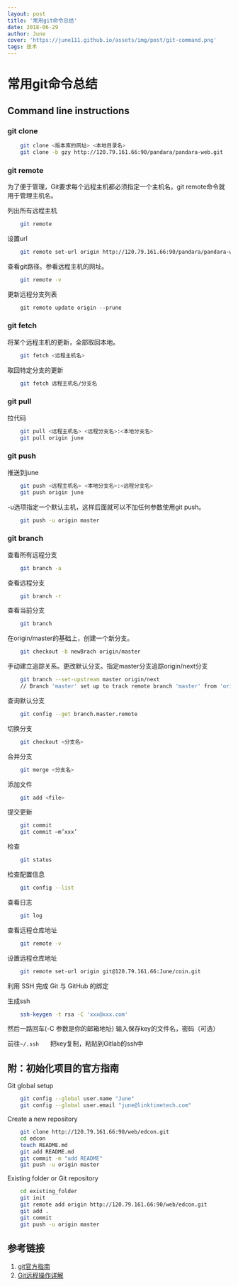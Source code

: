 ```yaml
---
layout: post
title: '常用git命令总结'
date: 2018-06-29
author: June
cover: 'https://june111.github.io/assets/img/post/git-command.png'
tags: 技术
---
```


# 常用git命令总结

## Command line instructions

### git clone
```bash
	git clone <版本库的网址> <本地目录名>
	git clone -b gzy http://120.79.161.66:90/pandara/pandara-web.git
```
### git remote

为了便于管理，Git要求每个远程主机都必须指定一个主机名。git remote命令就用于管理主机名。

列出所有远程主机
```bash
	git remote
```
设置url
```bash
	git remote set-url origin http://120.79.161.66:90/pandara/pandara-web.git
```
查看git路径。参看远程主机的网址。
```bash
	git remote -v
```
更新远程分支列表
```bash
	git remote update origin --prune
```
### git fetch

将某个远程主机的更新，全部取回本地。
```bash
	git fetch <远程主机名>
```
取回特定分支的更新
```bash
	git fetch 远程主机名/分支名
```
### git pull

拉代码
```bash
	git pull <远程主机名> <远程分支名>:<本地分支名>
	git pull origin june
```

### git push

推送到june
```bash
	git push <远程主机名> <本地分支名>:<远程分支名>
	git push origin june
```

-u选项指定一个默认主机，这样后面就可以不加任何参数使用git push。
```bash
	git push -u origin master
```
### git branch

查看所有远程分支
```bash
	git branch -a
```
查看远程分支
```bash
	git branch -r
```
查看当前分支
```bash
	git branch
```
在origin/master的基础上，创建一个新分支。
```bash
	git checkout -b newBrach origin/master
```
手动建立追踪关系。更改默认分支。指定master分支追踪origin/next分支
```bash
	git branch --set-upstream master origin/next
	// Branch 'master' set up to track remote branch 'master' from 'origin'.
```
查询默认分支
```bash	
	git config --get branch.master.remote
```
切换分支
```bash
	git checkout <分支名>
```
合并分支
```bash	
	git merge <分支名>
```
添加文件
```bash
	git add <file>
```
提交更新
```bash
	git commit
	git commit –m’xxx’
```
检查
```bash
	git status
```
检查配置信息
```bash	
	git config --list
```
查看日志
```bash
	git log
```
查看远程仓库地址
```bash
	git remote -v
```
设置远程仓库地址
```bash
	git remote set-url origin git@120.79.161.66:June/coin.git
```
利用 SSH 完成 Git 与 GitHub 的绑定

生成ssh
```bash
	ssh-keygen -t rsa -C 'xxx@xxx.com' 
```
然后一路回车(-C 参数是你的邮箱地址)
输入保存key的文件名，密码（可选）

前往`~/.ssh	` 把key复制，粘贴到Gitlab的ssh中


## 附：初始化项目的官方指南

Git global setup
```bash
	git config --global user.name "June"
	git config --global user.email "june@linktimetech.com"
```
Create a new repository
```bash
	git clone http://120.79.161.66:90/web/edcon.git
	cd edcon
	touch README.md
	git add README.md
	git commit -m "add README"
	git push -u origin master
```
Existing folder or Git repository
```bash
	cd existing_folder
	git init
	git remote add origin http://120.79.161.66:90/web/edcon.git
	git add .
	git commit
	git push -u origin master
```


## 参考链接
1. [git官方指南](https://git-scm.com/book/zh/v2/)
2. [Git远程操作详解](http://www.ruanyifeng.com/blog/2014/06/git_remote.html)
